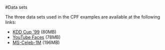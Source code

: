 #Data sets 

The three data sets used in the CPF examples are available at the following links: 
* [KDD Cup '99](https://drive.google.com/file/d/1Q5t-xyl3T33DMs6mUK_L1-RhxS6DMdh9/view?usp=sharing) (80MB)
* [YouTube Faces](https://drive.google.com/file/d/1KoB2XwPmNadJSB0gKJBYr66K7IxmuSsm/view?usp=sharing) (78MB)
* [MS-Celeb-1M](https://drive.google.com/file/d/1WIx0SL_jp4R9rz9zXIDOxE2AY7j3vAWY/view?usp=sharing) (196MB)


